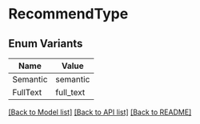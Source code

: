 # RecommendType

## Enum Variants

| Name | Value |
|---- | -----|
| Semantic | semantic |
| FullText | full_text |


[[Back to Model list]](../README.md#documentation-for-models) [[Back to API list]](../README.md#documentation-for-api-endpoints) [[Back to README]](../README.md)


